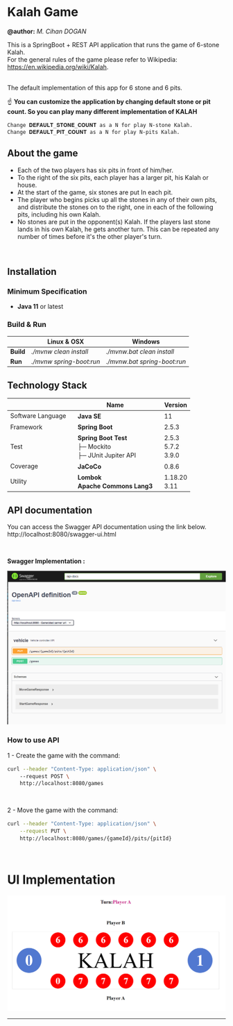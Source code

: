
# Kalah Game

**@author:** *M. Cihan DOGAN*

This is a SpringBoot + REST API application that runs the game of 6-stone Kalah.   
For the general rules of the game please refer to Wikipedia: https://en.wikipedia.org/wiki/Kalah.  

<br/>
The default implementation of this app for 6 stone and 6 pits.   

☝ **You can customize the application by changing default stone or pit count. So you can play many different implementation of KALAH**  
```
Change 𝐃𝐄𝐅𝐀𝐔𝐋𝐓_𝐒𝐓𝐎𝐍𝐄_𝐂𝐎𝐔𝐍𝐓 as a N for play N-stone Kalah.     
Change 𝐃𝐄𝐅𝐀𝐔𝐋𝐓_𝐏𝐈𝐓_𝐂𝐎𝐔𝐍𝐓 as a N for play N-pits Kalah. 
```

## About the game
* Each of the two players has six pits in front of him/her. 
* To the right of the six pits, each player has a larger pit, his Kalah or house.
* At the start of the game, six stones are put In each pit.
* The player who begins picks up all the stones in any of their own pits, and distribute the stones on to the right, one in each of the following pits, including his own Kalah. 
* No stones are put in the opponent(s) Kalah. If the players last stone lands in his own Kalah, he gets another turn. This can be repeated any number of times before it's the other player's turn.

<br/> 

## **Installation**
   
### Minimum Specification
 
 - **Java 11** or latest 


### Build & Run

| | Linux & OSX |Windows|
|--|--|--|
|**Build**|*./mvnw clean install*| *./mvnw.bat clean install*  |
|**Run**| *./mvnw  spring-boot:run*| *./mvnw.bat spring-boot:run*  | 


## **Technology Stack**

| | ㅤName | ㅤVersion|
|--|--|--|
|Software Language| ㅤ**Java SE** | ㅤ11 |
|Framework| ㅤ**Spring Boot**| ㅤ2.5.3 |
|Test|  ㅤ**Spring Boot Test**  <br/>ㅤ├─ Mockito <br/> ㅤ├─ JUnit Jupiter API| ㅤ2.5.3 <br/> ㅤ5.7.2 <br/> ㅤ3.9.0|
|Coverage| ㅤ**JaCoCo** | ㅤ0.8.6 |
|Utility | ㅤ**Lombok**   <br/> ㅤ**Apache Commons Lang3** | ㅤ1.18.20  <br/> ㅤ3.11 |
 

  


## **API documentation**

You can access the Swagger API documentation using the link below.  
http://localhost:8080/swagger-ui.html  

<br/>

**Swagger Implementation :**  


![image info](./screenshots/swagger.png)

 

### **How to use API**

1 - Create the game with the command:

```bash
curl --header "Content-Type: application/json" \ 
    --request POST \ 
    http://localhost:8080/games
```

<br/>  

2 - Move the game with the command:

```bash
curl --header "Content-Type: application/json" \
    --request PUT \ 
    http://localhost:8080/games/{gameId}/pits/{pitId}
```
  
  
<br/>

# UI Implementation
 
![image info](./screenshots/kalah-ui.png)


 


 ----------  
 ㅤㅤㅤ
 ㅤㅤㅤ
 ㅤㅤㅤㅤㅤㅤㅤㅤㅤㅤㅤㅤㅤㅤㅤㅤㅤㅤㅤㅤㅤㅤㅤㅤㅤㅤㅤ
